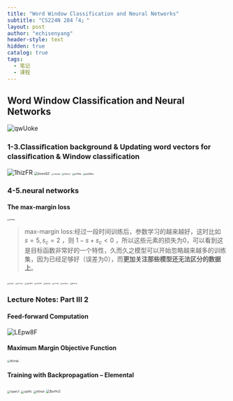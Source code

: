 ```yaml
---
title: "Word Window Classification and Neural Networks"
subtitle: "CS224N 284「4」"
layout: post
author: "echisenyang"
header-style: text
hidden: true
catalog: true
tags:
  - 笔记
  - 课程
---
```




## Word Window Classification and Neural Networks

![qwUoke](https://gitee.com/echisenyang/GiteeForUpicUse/raw/master/uPic/qwUoke.png)

### 1-3.Classiﬁcation background & Updating word vectors for classiﬁcation & Window classification

<img src="https://gitee.com/echisenyang/GiteeForUpicUse/raw/master/uPic/1hizFR.png" alt="1hizFR" />

<img src="https://gitee.com/echisenyang/GiteeForUpicUse/raw/master/uPic/boeoQZ.png" alt="boeoQZ" style="zoom: 50%;" />

<img src="https://gitee.com/echisenyang/GiteeForUpicUse/raw/master/uPic/TZM2WM.png" alt="TZM2WM" style="zoom:25%;" />

<img src="https://gitee.com/echisenyang/GiteeForUpicUse/raw/master/uPic/iLEzzJ.png" alt="iLEzzJ" style="zoom: 33%;" />

<img src="https://gitee.com/echisenyang/GiteeForUpicUse/raw/master/uPic/jx7EWa.png" alt="jx7EWa" style="zoom:33%;" />

<img src="https://gitee.com/echisenyang/GiteeForUpicUse/raw/master/uPic/auQW6a.png" alt="auQW6a" style="zoom:33%;" />

### 4-5.neural networks

#### The max-margin loss

<img src="https://gitee.com/echisenyang/GiteeForUpicUse/raw/master/uPic/G8ARBs.png" alt="G8ARBs" style="zoom:25%;" />



> max-margin loss:经过一段时间训练后，参数学习的越来越好，这时比如 $s=5,s_c=2$ ，则 $1-s+s_c < 0$ ，所以这些元素的损失为0，可以看到这是目标函数非常好的一个特性，久而久之模型可以开始忽略越来越多的训练集，因为已经足够好（误差为0），而**更加关注那些模型还无法区分的数据上**。

<img src="https://gitee.com/echisenyang/GiteeForUpicUse/raw/master/uPic/aCglv1.png" alt="aCglv1" style="zoom:25%;" />

<img src="https://gitee.com/echisenyang/GiteeForUpicUse/raw/master/uPic/AfvVmu.png" alt="AfvVmu" style="zoom:25%;" />

<img src="https://gitee.com/echisenyang/GiteeForUpicUse/raw/master/uPic/afgHWO.png" alt="afgHWO" style="zoom:25%;" />

<img src="https://gitee.com/echisenyang/GiteeForUpicUse/raw/master/uPic/7aC9Wl.png" alt="7aC9Wl" style="zoom:25%;" />

<img src="https://gitee.com/echisenyang/GiteeForUpicUse/raw/master/uPic/4jhpQp.png" alt="4jhpQp" style="zoom:25%;" />

<img src="https://gitee.com/echisenyang/GiteeForUpicUse/raw/master/uPic/L7oldd.png" alt="L7oldd" style="zoom:25%;" />

<img src="https://gitee.com/echisenyang/GiteeForUpicUse/raw/master/uPic/mw6ksx.png" alt="mw6ksx" style="zoom:25%;" />

<img src="https://gitee.com/echisenyang/GiteeForUpicUse/raw/master/uPic/QFEvfb.png" alt="QFEvfb" style="zoom:25%;" />

### Lecture Notes: Part III 2

#### Feed-forward Computation

![LEpw8F](https://gitee.com/echisenyang/GiteeForUpicUse/raw/master/uPic/LEpw8F.png)

#### Maximum Margin Objective Function

<img src="https://gitee.com/echisenyang/GiteeForUpicUse/raw/master/uPic/BOxnpL.png" alt="BOxnpL" style="zoom:40%;" />

#### Training with Backpropagation – Elemental

<img src="https://gitee.com/echisenyang/GiteeForUpicUse/raw/master/uPic/5upwU1.png" alt="5upwU1" style="zoom: 40%;" />

<img src="https://gitee.com/echisenyang/GiteeForUpicUse/raw/master/uPic/Jupf6c.png" alt="Jupf6c" style="zoom: 40%;" />

<img src="https://gitee.com/echisenyang/GiteeForUpicUse/raw/master/uPic/r65nuh.png" alt="r65nuh" style="zoom:40%;" />

<img src="https://gitee.com/echisenyang/GiteeForUpicUse/raw/master/uPic/BsrHv2.png" alt="BsrHv2" style="zoom:50%;" />

